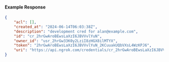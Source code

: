 <!-- Code generated for API Clients. DO NOT EDIT. -->

#### Example Response

```json
{
	"acl": [],
	"created_at": "2024-06-14T06:03:38Z",
	"description": "development cred for alan@example.com",
	"id": "cr_2hrGwAroBEwsLaXzI6JBVVvlYuN",
	"owner_id": "usr_2hrGw33K0y2LziI8zHGX8ilMTYX",
	"token": "2hrGwAroBEwsLaXzI6JBVVvlYuN_2KCuuakUQbVXsL4WzKPJ6",
	"uri": "https://api.ngrok.com/credentials/cr_2hrGwAroBEwsLaXzI6JBVVvlYuN"
}
```
